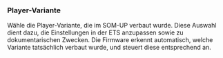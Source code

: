 ﻿### Player-Variante

Wähle die Player-Variante, die im SOM-UP verbaut wurde. Diese Auswahl dient dazu, die Einstellungen in der ETS anzupassen sowie zu dokumentarischen Zwecken. Die Firmware erkennt automatisch, welche Variante tatsächlich verbaut wurde, und steuert diese entsprechend an.

